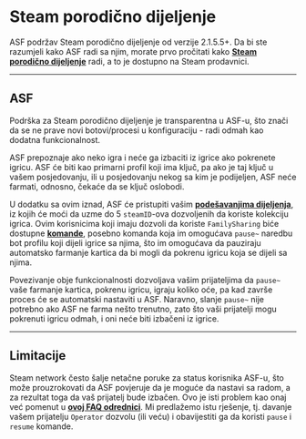 # Steam porodično dijeljenje

ASF podržav Steam porodično dijeljenje od verzije 2.1.5.5+. Da bi ste razumjeli kako ASF radi sa njim, morate prvo pročitati kako **[Steam porodično dijeljenje](https://store.steampowered.com/promotion/familysharing)** radi, a to je dostupno na Steam prodavnici.

* * *

## ASF

Podrška za Steam porodično dijeljenje je transparentna u ASF-u, što znači da se ne prave novi botovi/procesi u konfiguraciju - radi odmah kao dodatna funkcionalnost.

ASF prepoznaje ako neko igra i neće ga izbaciti iz igrice ako pokrenete igricu. ASF će biti kao primarni profil koji ima ključ, pa ako je taj ključ u vašem posjedovanju, ili u posjedovanju nekog sa kim je podijeljen, ASF neće farmati, odnosno, čekaće da se ključ oslobodi.

U dodatku sa ovim iznad, ASF će pristupiti vašim **[podešavanjima dijeljenja](https://store.steampowered.com/account/managedevices)**, iz kojih će moći da uzme do 5 `steamID`-ova dozvoljenih da koriste kolekciju igrica. Ovim korisnicima koji imaju dozvoli da koriste `FamilySharing` biće dostupne **[komande](https://github.com/JustArchiNET/ArchiSteamFarm/wiki/Commands)**, posebno komanda koja im omogućava `pause~` naredbu bot profilu koji dijeli igrice sa njima, što im omogućava da pauziraju automatsko farmanje kartica da bi mogli da pokrenu igricu koja se dijeli sa njima.

Povezivanje obje funkcionalnosti dozvoljava vašim prijateljima da `pause~` vaše farmanje kartica, pokrenu igricu, igraju koliko oće, pa kad završe proces će se automatski nastaviti u ASF. Naravno, slanje `pause~` nije potrebno ako ASF ne farma nešto trenutno, zato što vaši prijatelji mogu pokrenuti igricu odmah, i oni neće biti izbačeni iz igrice.

* * *

## Limitacije

Steam network često šalje netačne poruke za status korisnika ASF-u, što može prouzrokovati da ASF povjeruje da je moguće da nastavi sa radom, a za rezultat toga da vaš prijatelj bude izbačen. Ovo je isti problem kao onaj već pomenut u **[ovoj FAQ odrednici](https://github.com/JustArchiNET/ArchiSteamFarm/wiki/FAQ#asf-is-kicking-my-steam-client-session-while-im-playing--this-account-is-logged-on-another-pc)**. Mi predlažemo istu rješenje, tj. davanje vašem prijatelju `Operator` dozvolu (ili veću) i obavijestiti ga da koristi `pause` i `resume` komande.